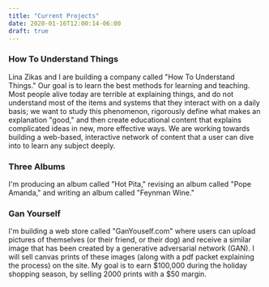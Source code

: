 ```yaml
---
title: "Current Projects"
date: 2020-01-16T12:00:14-06:00
draft: true
---
```


### How To Understand Things
Lina Zikas and I are building a company called "How To Understand Things." Our goal is to learn the best methods for learning and teaching. Most people alive today are terrible at explaining things, and do not understand most of the items and systems that they interact with on a daily basis; we want to study this phenomenon, rigorously define what makes an explanation "good," and then create educational content that explains complicated ideas in new, more effective ways. We are working towards building a web-based, interactive network of content that a user can dive into to learn any subject deeply.

### Three Albums
I'm producing an album called "Hot Pita," revising an album called "Pope Amanda," and writing an album called "Feynman Wine."

### Gan Yourself
I'm building a web store called "GanYouself.com" where users can upload pictures of themselves (or their friend, or their dog) and receive a similar image that has been created by a generative adversarial network (GAN). I will sell canvas prints of these images (along with a pdf packet explaining the process) on the site. My goal is to earn $100,000 during the holiday shopping season, by selling 2000 prints with a $50 margin.
